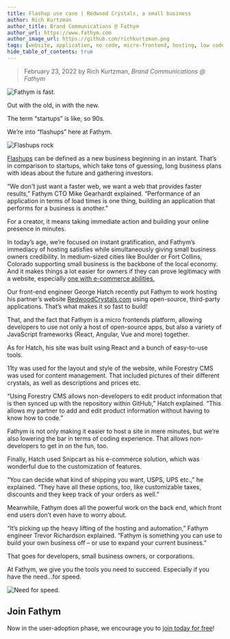 ```yaml
---
title: Flashup use case | Redwood Crystals, a small business
author: Rich Kurtzman
author_title: Brand Communications @ Fathym
author_url: https://www.fathym.com
author_image_url: https://github.com/richkurtzman.png
tags: [website, application, no code, micro-frontend, hosting, low code]
hide_table_of_contents: true
---
```


> February 23, 2022 by Rich Kurtzman, _Brand Communications @ Fathym_

![Fathym is fast.](https://www.fathym.com/img/soup.jpg)

Out with the old, in with the new.  

The term “startups” is like, so 90s.  

We’re into “flashups” here at Fathym. 

![Flashups rock](https://www.fathym.com/img/drakestartupsflashups.jpg)

[Flashups](https://www.fathym.com/blog/articles/2022/february/2022-02-18-flashup-buzz-word-or-brilliant-idea) can be defined as a new business beginning in an instant. That’s in comparison to startups, which take tons of guessing, long business plans with ideas about the future and gathering investors. 

“We don't just want a faster web, we want a web that provides faster results,” Fathym CTO Mike Gearhardt explained. “Performance of an application in terms of load times is one thing, building an application that performs for a business is another.” 

For a creator, it means taking immediate action and building your online presence in minutes.  

In today’s age, we’re focused on instant gratification, and Fathym’s immediacy of hosting satisfies while simultaneously giving small business owners credibility. In medium-sized cities like Boulder or Fort Collins, Colorado supporting small business is the backbone of the local economy. And it makes things a lot easier for owners if they can prove legitimacy with a website, especially [one with e-commerce abilities.](https://www.fathym.com/blog/articles/2021/december/2021-12-30-How-to-host-an-ecommerce-site-with-fathym)  

Our front-end engineer George Hatch recently put Fathym to work hosting his partner’s website [RedwoodCrystals.com](https://www.redwoodcrystals.com) using open-source, third-party applications. That’s what makes it so fast to build! 

That, and the fact that Fathym is a micro frontends platform, allowing developers to use not only a host of open-source apps, but also a variety of JavaScript frameworks (React, Angular, Vue and more) together. 

As for Hatch, his site was built using React and a bunch of easy-to-use tools.  

11ty was used for the layout and style of the website, while Forestry CMS was used for content management. That included pictures of their different crystals, as well as descriptions and prices etc. 

“Using Forestry CMS allows non-developers to edit product information that is then synced up with the repository within GitHub,” Hatch explained. “This allows my partner to add and edit product information without having to know how to code.” 

Fathym is not only making it easier to host a site in mere minutes, but we’re also lowering the bar in terms of coding experience. That allows non-developers to get in on the fun, too.  

Finally, Hatch used Snipcart as his e-commerce solution, which was wonderful due to the customization of features. 

“You can decide what kind of shipping you want, USPS, UPS etc.,” he explained. “They have all these options, too, like customizable taxes, discounts and they keep track of your orders as well.” 

Meanwhile, Fathym does all the powerful work on the back end, which front end users don’t even have to worry about.  

“It’s picking up the heavy lifting of the hosting and automation,” Fathym engineer Trevor Richardson explained. “Fathym is something you can use to build your own business off – or use to expand your current business.” 

That goes for developers, small business owners, or corporations.  

At Fathym, we give you the tools you need to succeed. Especially if you have the need...for speed.  

![Need for speed.](https://www.fathym.com/img/needforspeed.jpg)

## Join Fathym  

Now in the user-adoption phase, we encourage you to [join today for free](https://www.fathym.com/dashboard)!
 

